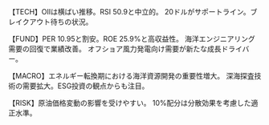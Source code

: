 【TECH】OIIは横ばい推移。RSI 50.9と中立的。
20ドルがサポートライン。ブレイクアウト待ちの状況。

【FUND】PER 10.95と割安。ROE 25.9%と高収益性。
海洋エンジニアリング需要の回復で業績改善。
オフショア風力発電向け需要が新たな成長ドライバー。

【MACRO】エネルギー転換期における海洋資源開発の重要性増大。
深海探査技術の需要拡大。ESG投資の観点からも注目。

【RISK】原油価格変動の影響を受けやすい。
10%配分は分散効果を考慮した適正水準。